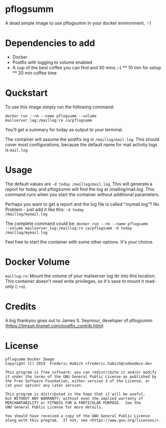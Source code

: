 # pflogsumm

A dead simple image to use pflogsumm in your docker environment. :-)

# Dependencies to add
* Docker
* Postfix with logging to volume enabled
* A cup of the best coffee you can find and 30 mins ;-)
** 10 min for setup
** 20 min coffee time

# Quckstart
To use this image simply run the following command:

<code>docker run --rm --name pflogsumm --volume mailserver_log:/maillog:ro ca/pflogsumm</code>

You'll get a summary for today as output to your terminal.

The container will assume the postfix log in <code>/maillog/mail.log</code>. 
This should cover most configurations, because the default name for mail activity logs is <code>mail.log</code>

# Usage
The default values are <code>-d today /maillog/mail.log</code>.
This will generate a report for today and pflogsumm will find the log at /maillog/mail.log.
This command runs when you start the container without additional parameters.

Perhaps you want to get a report and the log file is called "mymail.log"? No Problem - just add it like this:
<code>-d today /maillog/mymail.log</code>

The complete command could be: <code>docker run --rm --name pflogsumm --volume mailserver_log:/maillog:ro ca/pflogsumm -d today /maillog/mymail.log</code>

Feel free to start the container with some other options. It's your choice.

# Docker Volume
<code>maillog:ro</code>: Mount the volume of your mailserver log dir into this location. 
This container doesn't need write privileges, so it's save to mount it read-only (<code>:ro</code>).

# Credits
A big thankyou goes out to James S. Seymour, developer of pflogsumm (https://jimsun.linxnet.com/postfix_contrib.html)

# License
    pflogsumm Docker Image
    Copyright (C) 2019  Frederic Habich <frederic.habich@codeadmin.de>

    This program is free software: you can redistribute it and/or modify
    it under the terms of the GNU General Public License as published by
    the Free Software Foundation, either version 3 of the License, or
    (at your option) any later version.

    This program is distributed in the hope that it will be useful,
    but WITHOUT ANY WARRANTY; without even the implied warranty of
    MERCHANTABILITY or FITNESS FOR A PARTICULAR PURPOSE.  See the
    GNU General Public License for more details.

    You should have received a copy of the GNU General Public License
    along with this program.  If not, see <https://www.gnu.org/licenses/>.
